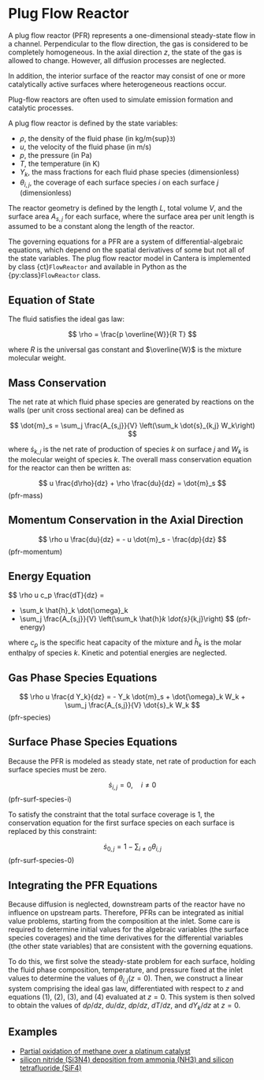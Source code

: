 ```{py:currentmodule} cantera
```

# Plug Flow Reactor

A plug flow reactor (PFR) represents a one-dimensional steady-state flow in a channel.
Perpendicular to the flow direction, the gas is considered to be completely homogeneous.
In the axial direction $z$, the state of the gas is allowed to change. However, all
diffusion processes are neglected.

In addition, the interior surface of the reactor may consist of one or more
catalytically active surfaces where heterogeneous reactions occur.

Plug-flow reactors are often used to simulate emission formation and catalytic
processes.

A plug flow reactor is defined by the state variables:

- $\rho$, the density of the fluid phase (in kg/m{sup}`3`)
- $u$, the velocity of the fluid phase (in m/s)
- $p$, the pressure (in Pa)
- $T$, the temperature (in K)
- $Y_k$, the mass fractions for each fluid phase species (dimensionless)
- $\theta_{i,j}$, the coverage of each surface species $i$ on each surface
  $j$ (dimensionless)

The reactor geometry is defined by the length $L$, total volume $V$, and the surface
area $A_{s,j}$ for each surface, where the surface area per unit length is assumed to be
a constant along the length of the reactor.

The governing equations for a PFR are a system of differential-algebraic equations,
which depend on the spatial derivatives of some but not all of the state variables. The
plug flow reactor model in Cantera is implemented by class {ct}`FlowReactor` and
available in Python as the {py:class}`FlowReactor` class.

## Equation of State

The fluid satisfies the ideal gas law:

$$
\rho = \frac{p \overline{W}}{R T}
$$

where $R$ is the universal gas constant and $\overline{W}$ is the mixture molecular
weight.

## Mass Conservation

The net rate at which fluid phase species are generated by reactions on the walls (per
unit cross sectional area) can be defined as

$$  \dot{m}_s = \sum_j \frac{A_{s,j}}{V} \left(\sum_k \dot{s}_{k,j} W_k\right)  $$

where $\dot{s}_{k,j}$ is the net rate of production of species $k$ on surface $j$ and
$W_k$ is the molecular weight of species $k$. The overall mass conservation equation for
the reactor can then be written as:

$$
u \frac{d\rho}{dz} + \rho \frac{du}{dz} = \dot{m}_s
$$ (pfr-mass)

## Momentum Conservation in the Axial Direction

$$
\rho u \frac{du}{dz} = - u \dot{m}_s - \frac{dp}{dz}
$$ (pfr-momentum)

## Energy Equation

$$
\rho u c_p \frac{dT}{dz} =
   - \sum_k \hat{h}_k \dot{\omega}_k
   - \sum_j \frac{A_{s,j}}{V} \left(\sum_k \hat{h}_k \dot{s}_{k,j}\right)
$$ (pfr-energy)

where $c_p$ is the specific heat capacity of the mixture and $\hat{h}_k$ is the molar
enthalpy of species $k$. Kinetic and potential energies are neglected.

## Gas Phase Species Equations

$$
\rho u \frac{d Y_k}{dz} = - Y_k \dot{m}_s
                          + \dot{\omega}_k W_k + \sum_j \frac{A_{s,j}}{V} \dot{s}_k W_k
$$ (pfr-species)

## Surface Phase Species Equations

Because the PFR is modeled as steady state, net rate of production for each surface
species must be zero.

$$
\dot{s}_{i,j} = 0,\quad i \ne 0
$$ (pfr-surf-species-i)

To satisfy the constraint that the total surface coverage is 1, the conservation
equation for the first surface species on each surface is replaced by this constraint:

$$
\dot{s}_{0,j} = 1 - \sum_{i\ne 0} \theta_{i,j}
$$ (pfr-surf-species-0)

## Integrating the PFR Equations

Because diffusion is neglected, downstream parts of the reactor have no influence on
upstream parts. Therefore, PFRs can be integrated as initial value problems, starting
from the composition at the inlet. Some care is required to determine initial values for
the algebraic variables (the surface species coverages) and the time derivatives for the
differential variables (the other state variables) that are consistent with the
governing equations.

To do this, we first solve the steady-state problem for each surface, holding the fluid
phase composition, temperature, and pressure fixed at the inlet values to determine the
values of $\theta_{i,j}(z=0)$. Then, we construct a linear system comprising the ideal
gas law, differentiated with respect to $z$ and equations (1), (2), (3), and (4)
evaluated at $z=0$. This system is then solved to obtain the values of $d\rho/dz$,
$du/dz$, $dp/dz$, $dT/dz$, and $dY_k/dz$ at $z=0$.

## Examples

- [Partial oxidation of methane over a platinum catalyst](/examples/python/reactors/surf_pfr)
- [silicon nitride (Si3N4) deposition from ammonia (NH3) and silicon tetrafluoride
  (SiF4)](/examples/python/surface_chemistry/1D_pfr_surfchem)

